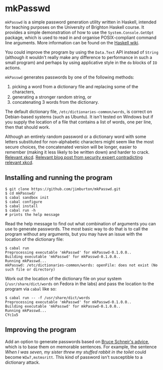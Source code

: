 # mkPasswd

`mkPasswd` is a simple password generation utility written in
Haskell, intended for teaching purposes on the University of Brighton
Haskell course. It provides a simple demonstration of how to use the
`System.Console.GetOpt` package, which is used to read in and organise
POSIX-compliant command line arguments. More information can be found
on the [Haskell
wiki](https://wiki.haskell.org/High-level_option_handling_with_GetOpt).

You could improve the program by using the `Data.Text` API instead of `String` 
(although it wouldn't really make any difference to performance  in such a small 
program) and perhaps by using applicative style in the `do` blocks of `IO` actions. 

`mkPasswd` generates passwords by one of the following methods:

1. picking a word from a dictionary file and replacing some of the characters, 
2. generating a stronger random string, or
3. concatenating 3 words from the dictionary.

The default dictionary file, `/etc/dictionaries-common/words`, is
correct on Debian-based systems (such as Ubuntu). It isn't tested on
Windows but if you supply the location of a file that contains a list
of words, one per line, then that should work.

Although an entirely random password or a dictionary word with some
letters substituted for non-alphabetic characters might seem like the
most secure choices, the concatenated version will be longer, easier
to remember (making it less likely to be written down) and harder to
crack. [Relevant xkcd](https://xkcd.com/936/). [Relevant blog post from security expert contradicting relevant xkcd](https://www.schneier.com/blog/archives/2014/03/choosing_secure_1.html).

## Installing and running the program

````
$ git clone https://github.com/jimburton/mkPasswd.git
$ cd mkPasswd/
$ cabal sandbox init
$ cabal configure
$ cabal install
$ cabal run -h
# prints the help message
````
Read the help message to find out what combination of arguments you can use to generate passwords. The most basic way to do that is to call the program without any arguments, but you may have an issue with the location of the dictionary file:

    $ cabal run
    Preprocessing executable 'mkPasswd' for mkPasswd-0.1.0.0..
    Building executable 'mkPasswd' for mkPasswd-0.1.0.0..
    Running mkPasswd...
    mkPasswd: /etc/dictionaries-common/words: openFile: does not exist (No such file or directory)

Work out the location of the dictionary file on your system (`/usr/share/dict/words` on Fedora in the labs) and pass the location to the program via `cabal` like so:

    $ cabal run -- -f /usr/share/dict/words 
    Preprocessing executable 'mkPasswd' for mkPasswd-0.1.0.0..
    Building executable 'mkPasswd' for mkPasswd-0.1.0.0..
    Running mkPasswd...
    CYc1u5
    
## Improving the program

Add an option to generate passwords based on [Bruce Schneir's
advice](https://www.schneier.com/blog/archives/2014/03/choosing_secure_1.html),
which is to base them on memorable sentences. For example, the
sentence *When I was seven, my sister threw my stuffed rabbit in the
toilet* could become `WIw7,mstmsritt`. This kind of password isn't
susceptible to a dictionary attack.
